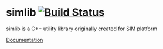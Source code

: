# simlib [![Build Status](https://travis-ci.org/krzyk240/simlib.svg?branch=master)](https://travis-ci.org/krzyk240/simlib)

simlib is a C++ utility library originally created for SIM platform

[Documentation](doc/README.md)
